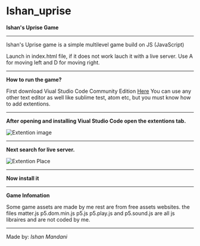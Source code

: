 # Ishan_uprise

**Ishan's Uprise Game**

_______________________

Ishan's Uprise game is a simple multilevel game build on JS (JavaScript)

Launch in index.html file, if it does not work lauch it with a live server. Use A for moving left and D for moving right. 



__________
**How to run the game?**

First download Viual Studio Code Community Edition [Here](https://code.visualstudio.com/download) You can use any other text editor as well like sublime test, atom etc, but you must know how to add extentions.  
______________________________
**After opening and installing Viual Studio Code open the extentions tab.**


![Extention image](./images/extentionImage.png)
______________

**Next search for live server.**

![Extention Place](./images/place.png)

___________________

**Now install it**





_________________________________

**Game Infomation**

Some game assets are made by me rest are from free assets websites. the files matter.js p5.dom.min.js p5.js p5.play.js and p5.sound.js are all js libraires and are not coded by me.













____________________

Made by:
*Ishan Mandani*





